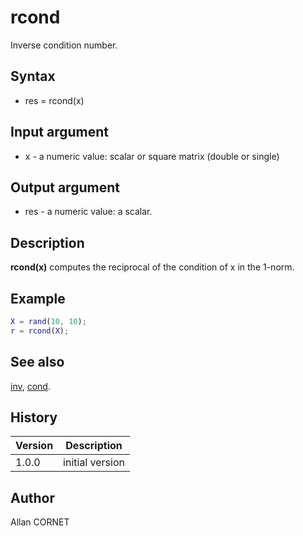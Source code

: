 # rcond

Inverse condition number.

## Syntax

- res = rcond(x)

## Input argument

- x - a numeric value: scalar or square matrix (double or single)

## Output argument

- res - a numeric value: a scalar.

## Description

  <p><b>rcond(x)</b> computes the reciprocal of the condition of x in the 1-norm.</p>

## Example

```matlab
X = rand(10, 10);
r = rcond(X);
```

## See also

[inv](inv.md), [cond](cond.md).

## History

| Version | Description     |
| ------- | --------------- |
| 1.0.0   | initial version |

## Author

Allan CORNET
